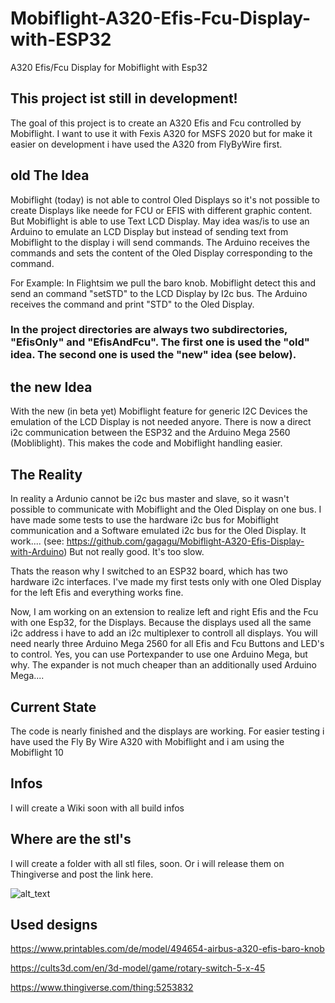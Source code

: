 # Mobiflight-A320-Efis-Fcu-Display-with-ESP32
A320 Efis/Fcu Display for Mobiflight with Esp32

## This project ist still in development!

The goal of this project is to create an A320 Efis and Fcu controlled by Mobiflight. I want to use it with Fexis A320 for MSFS 2020 but for make it easier on development i have used the A320 from FlyByWire first.

## old The Idea
Mobiflight (today) is not able to control Oled Displays so it's not possible to create Displays like neede for FCU or EFIS with different graphic content. But Mobiflight is able to use Text LCD Display. May idea was/is to use an Arduino to emulate an LCD Display but instead of sending text from Mobiflight to the display i will send commands. The Arduino receives the commands and sets the content of the Oled Display corresponding to the command.

For Example:
In Flightsim we pull the baro knob. Mobiflight detect this and send an command "setSTD" to the LCD Display by I2c bus. The Arduino receives the command and print "STD" to the Oled Display.

### In the project directories are always two subdirectories, "EfisOnly" and "EfisAndFcu". The first one is used the "old" idea. The second one is used the "new" idea (see below).

## the new Idea
With the new (in beta yet) Mobiflight feature for generic I2C Devices the emulation of the LCD Display is not needed anyore. There is now a direct i2c communication between the ESP32 and the Arduino Mega 2560 (Mobliblight).
This makes the code and Mobiflight handling easier.

## The Reality
In reality a Ardunio cannot be i2c bus master and slave, so it wasn't possible to communicate with Mobiflight and the Oled Display on one bus. I have made some tests to use the hardware i2c bus for Mobiflight communication and a Software emulated i2c bus for the Oled Display. It work.... (see: https://github.com/gagagu/Mobiflight-A320-Efis-Display-with-Arduino)
But not really good. It's too slow.

Thats the reason why I switched to an ESP32 board, which has two hardware i2c interfaces.
I've made my first tests only with one Oled Display for the left Efis and everything works fine.

Now, I am working on an extension to realize left and right Efis and the Fcu with one Esp32, for the Displays. Because the displays used all the same i2c address i have to add an i2c multiplexer to controll all displays.
You will need nearly three Arduino Mega 2560 for all Efis and Fcu Buttons and LED's to control. Yes, you can use Portexpander to use one Arduino Mega, but why. The expander is not much cheaper than an additionally used Arduino Mega....

## Current State
The code is nearly finished and the displays are working. For easier testing i have used the Fly By Wire A320 with Mobiflight and i am using the Mobiflight 10

## Infos
I will create a Wiki soon with all build infos

## Where are the stl's
I will create a folder with all stl files, soon. Or i will release them on Thingiverse and post the link here.

![alt_text](https://github.com/gagagu/Mobiflight-A320-Efis-Fcu-Display-with-ESP32/blob/main/Fritzing/Fritzing-Schematic.png)

## Used designs
https://www.printables.com/de/model/494654-airbus-a320-efis-baro-knob

https://cults3d.com/en/3d-model/game/rotary-switch-5-x-45

https://www.thingiverse.com/thing:5253832

